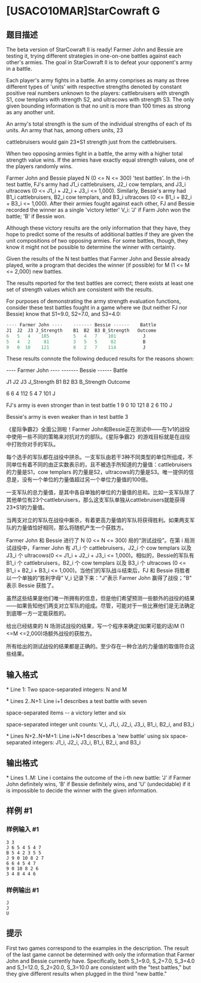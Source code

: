 # [USACO10MAR]StarCowraft G

## 题目描述

The beta version of StarCowraft II is ready! Farmer John and Bessie are testing it, trying different strategies in one-on-one battles against each other's armies. The goal in StarCowraft II is to defeat your opponent's army in a battle.

Each player's army fights in a battle. An army comprises as many as three different types of 'units' with respective strengths denoted by constant positive real numbers unknown to the players: cattlebruisers with strength S1, cow templars with strength S2, and ultracows with strength S3. The only given bounding information is that no unit is more than 100 times as strong as any another unit.

An army's total strength is the sum of the individual strengths of each of its units. An army that has, among others units, 23

cattlebruisers would gain 23\*S1 strength just from the cattlebruisers.

When two opposing armies fight in a battle, the army with a higher total strength value wins.  If the armies have exactly equal strength values, one of the players randomly wins.

Farmer John and Bessie played N (0 <= N <= 300) 'test battles'. In the i-th test battle, FJ's army had J1\_i cattlebruisers, J2\_i cow templars, and J3\_i ultracows (0 <= J1\_i + J2\_i + J3\_i <= 1,000). Similarly, Bessie's army had B1\_i cattlebruisers, B2\_i cow templars, and B3\_i ultracows (0 <= B1\_i + B2\_i + B3\_i <= 1,000). After their armies fought against each other, FJ and Bessie recorded the winner as a single 'victory letter' V\_i: 'J' if Farm John won the battle; 'B' if Bessie won.

Although these victory results are the only information that they have, they hope to predict some of the results of additional battles if they are given the unit compositions of two opposing armies. For some battles, though, they know it might not be possible to determine the winner with certainty.

Given the results of the N test battles that Farmer John and Bessie already played, write a program that decides the winner (if possible) for M (1 <= M <= 2,000) new battles.

The results reported for the test battles are correct; there exists at least one set of strength values which are consistent with the results.

For purposes of demonstrating the army strength evaluation functions, consider these test battles fought in a game where we (but neither FJ nor Bessie) know that S1=9.0, S2=7.0, and S3=4.0:

```cpp
---- Farmer John ----    ------- Bessie ------    Battle 
J1  J2  J3 J_Strength    B1  B2  B3 B_Strength   Outcome 
6   5   4    105         5   4   7    101          J 
5   4   2     81         3   5   5     82          B 
9   0  10    121         8   2   7    114          J 
```
These results connote the following deduced results for the reasons shown:

---- Farmer John ----    ------- Bessie ------    Battle

J1  J2  J3 J\_Strength    B1  B2  B3 B\_Strength   Outcome

6   6   4    112         5   4   7    101          J

FJ's army is even stronger than in test battle 1 9   0  10    121         8   2   6    110          J

Bessie's army is even weaker than in test battle 3

《星际争霸2》全面公测啦！Farmer John和Bessie正在测试中——在1v1的战役中使用一些不同的策略来对抗对方的部队。《星际争霸2》的游戏目标就是在战役中打败你对手的军队。

每个选手的军队都在战役中拼杀。一支军队由若干3种不同类型的单位所组成，不同单位有着不同的由正实数表示的，且不被选手所知道的力量值：cattlebruisers 的力量是S1，cow templars 的力量是S2，ultracows的力量是S3。唯一提供的信息是，没有一个单位的力量值超过另一个单位力量值的100倍。

一支军队的总力量值，是其中各自单独的单位的力量值的总和。比如一支军队除了其他单位有23个cattlebruisers，那么这支军队单独从cattlebruisers就能获得23\*S1的力量值。

当两支对立的军队在战役中厮杀，有着更高力量值的军队将获得胜利。如果两支军队的力量值恰好相同，那么将随机产生一个获胜方。

Farmer John 和 Bessie 进行了 N (0 <= N <= 300) 局的“测试战役”。在第 i 局测试战役中，Farmer John 有 J1\_i 个 cattlebruisers，J2\_i 个 cow templars 以及 J3\_i 个 ultracows(0 <= J1\_i + J2\_i + J3\_i <= 1,000)。相似的，Bessie的军队有 B1\_i 个 cattlebruisers，B2\_i 个 cow templars 以及 B3\_i 个 ultracows (0 <= B1\_i + B2\_i + B3\_i <= 1,000)。当他们的军队战斗结束后，FJ 和 Bessie 将胜者以一个单独的“胜利字母” V\_i 记录下来："J"表示 Farmer John 赢得了战役；"B" 表示 Bessie 获胜了。

虽然这些结果是他们唯一所拥有的信息，但是他们希望预测一些额外的战役的结果——如果告知他们两支对立军队的组成。尽管，可能对于一些比赛他们是无法确定到底哪一方一定能获胜的。

给出已经结束的 N 场测试战役的结果，写一个程序来确定(如果可能的话)M (1 <=M <=2,000)场额外战役的获胜方。

所有给出的测试战役的结果都是正确的。至少存在一种合法的力量值的取值符合这些结果。


## 输入格式

\* Line 1: Two space-separated integers: N and M

\* Lines 2..N+1: Line i+1 describes a test battle with seven

space-separated items -- a victory letter and six

space-separated integer unit counts: V\_i, J1\_i, J2\_i, J3\_i, B1\_i, B2\_i, and B3\_i

\* Lines N+2..N+M+1: Line i+N+1 describes a 'new battle' using six space-separated integers: J1\_i, J2\_i, J3\_i, B1\_i, B2\_i, and B3\_i


## 输出格式

\* Lines 1..M: Line i contains the outcome of the i-th new battle: 'J' if Farmer John definitely wins, 'B' if Bessie definitely wins, and 'U' (undecidable) if it is impossible to decide the winner with the given information.


## 样例 #1

### 样例输入 #1
```
3 3 
J 6 5 4 5 4 7 
B 5 4 2 3 5 5 
J 9 0 10 8 2 7 
6 6 4 5 4 7 
9 0 10 8 2 6 
3 4 8 4 4 6
```

### 样例输出 #1

```
J 
J 
U
```

## 提示

First two games correspond to the examples in the description. The result of the last game cannot be determined with only the information that Farmer John and Bessie currently have. Specifically, both S\_1=9.0, S\_2=7.0, S\_3=4.0 and S\_1=12.0, S\_2=20.0, S\_3=10.0 are consistent with the &quot;test battles,&quot; but they give different results when plugged in the third &quot;new battle.&quot;

